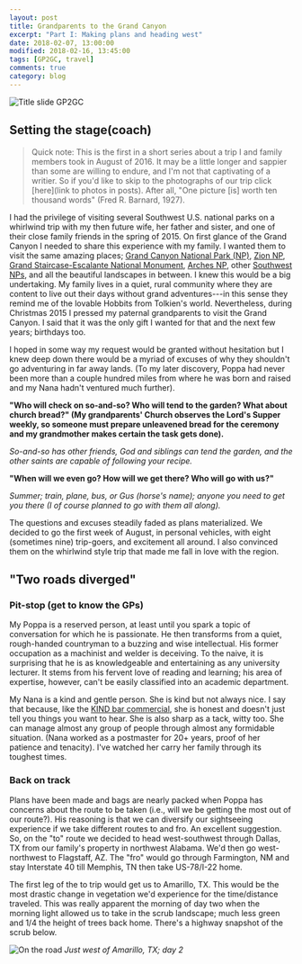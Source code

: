```yaml
---
layout: post
title: Grandparents to the Grand Canyon
excerpt: "Part I: Making plans and heading west"
date: 2018-02-07, 13:00:00
modified: 2018-02-16, 13:45:00
tags: [GP2GC, travel]
comments: true
category: blog
---
```


![Title slide GP2GC]("/images/images/GP2GC/GP2GC.png")

## Setting the stage(coach)

> Quick note: This is the first in a short series about a trip I and family members took in August of 2016. It may be a little longer and sappier than some are willing to endure, and I'm not that captivating of a writier. So if you'd like to skip to the photographs of our trip click [here](link to photos in posts). After all, "One picture [is] worth ten thousand words" (Fred R. Barnard, 1927).

I had the privilege of visiting several Southwest U.S. national parks on a whirlwind trip with my then future wife, her father and sister, and one of their close family friends in the spring of 2015. On first glance of the Grand Canyon I needed to share this experience with my family. I wanted them to visit the same amazing places; [Grand Canyon National Park (NP)](https://www.nps.gov/grca/index.htm), [Zion NP](https://www.nps.gov/zion/index.htm), [Grand Staircase-Escalante National Monument](https://www.blm.gov/programs/national-conservation-lands/utah/grand-staircase-escalante-national-monument), [Arches NP](https://www.nps.gov/arch/index.htm), other [Southwest NPs](https://www.nps.gov/state/ut/index.htm), and all the beautiful landscapes in between. I knew this would be a big undertaking. My family lives in a quiet, rural community where they are content to live out their days without grand adventures---in this sense they remind me of the lovable Hobbits from Tolkien's world. Nevertheless, during Christmas 2015 I pressed my paternal grandparents to visit the Grand Canyon. I said that it was the only gift I wanted for that and the next few years; birthdays too.

I hoped in some way my request would be granted without hesitation but I knew deep down there would be a myriad of excuses of why they shouldn't go adventuring in far away lands. (To my later discovery, Poppa had never been more than a couple hundred miles from where he was born and raised and my Nana hadn't ventured much further).

__"Who will check on so-and-so? Who will tend to the garden? What about church bread?" (My grandparents' Church observes the Lord's Supper weekly, so someone must prepare unleavened bread for the ceremony and my grandmother makes certain the task gets done).__

_So-and-so has other friends, God and siblings can tend the garden, and the other saints are capable of following your recipe._

__"When will we even go? How will we get there? Who will go with us?"__

_Summer; train, plane, bus, or Gus (horse's name); anyone you need to get you there (I of course planned to go with them all along)._

The questions and excuses steadily faded as plans materialized. We decided to go the first week of August, in personal vehicles, with eight (sometimes nine) trip-goers, and excitement all around. I also convinced them on the whirlwind style trip that made me fall in love with the region.

## "Two roads diverged"

### Pit-stop (get to know the GPs)

My Poppa is a reserved person, at least until you spark a topic of conversation for which he is passionate. He then transforms from a quiet, rough-handed countryman to a buzzing and wise intellectual. His former occupation as a machinist and welder is deceiving. To the naive, it is surprising that he is as knowledgeable and entertaining as any university lecturer. It stems from his fervent love of reading and learning; his area of expertise, however, can't be easily classified into an academic department.

My Nana is a kind and gentle person. She is kind but not always nice. I say that because, like the [KIND bar commercial](https://www.youtube.com/watch?v=ZKkAUFXajps), she is honest and doesn't just tell you things you want to hear. She is also sharp as a tack, witty too. She can manage almost any group of people through almost any formidable situation. (Nana worked as a postmaster for 20+ years, proof of her patience and tenacity). I've watched her carry her family through its toughest times. 


### Back on track

Plans have been made and bags are nearly packed when Poppa has concerns about the route to be taken (i.e., will we be getting the most out of our route?). His reasoning is that we can diversify our sightseeing experience if we take different routes to and fro. An excellent suggestion. So, on the "to" route we decided to head west-southwest through Dallas, TX from our family's property in northwest Alabama. We'd then go west-northwest to Flagstaff, AZ. The "fro" would go through Farmington, NM and stay Interstate 40 till Memphis, TN then take US-78/I-22 home.

The first leg of the to trip would get us to Amarillo, TX. This would be the most drastic change in vegetation we'd experience for the time/distance traveled. This was really apparent the morning of day two when the morning light allowed us to take in the scrub landscape; much less green and 1/4 the height of trees back home. There's a highway snapshot of the scrub below.

![On the road]("/images/GP2GC/heading-west.jpg")
*Just west of Amarillo, TX; day 2*
